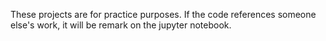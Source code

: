 These projects are for practice purposes. If the code references someone else's work, it will be remark on the jupyter notebook.
